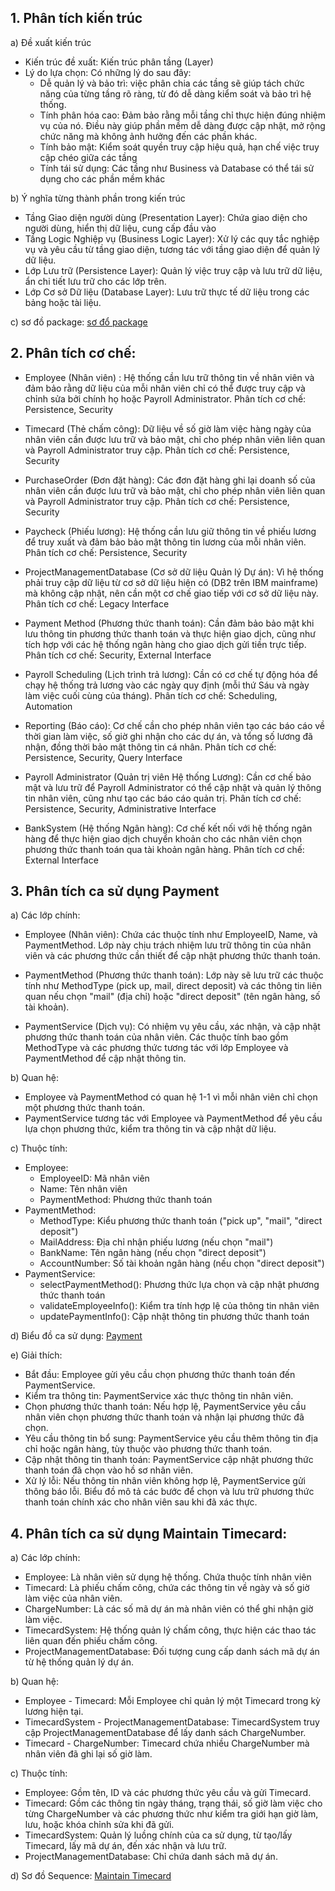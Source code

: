 ## 1. Phân tích kiến trúc
a) Đề xuất kiến trúc

  - Kiến trúc đề xuất: Kiến trúc phân tầng (Layer)
  - Lý do lựa chọn: Có những lý do sau đây:
    + Dễ quản lý và bảo trì: việc phân chia các tầng sẽ giúp tách chức năng của từng tầng rõ ràng, từ đó dễ dàng kiểm soát và bảo trì hệ thống.
    + Tính phân hóa cao: Đảm bảo rằng mỗi tầng chỉ thực hiện đúng nhiệm vụ của nó. Điều này giúp phần mềm dễ dàng được cập nhật, mở rộng chức năng mà không ảnh hưởng đến các phần khác.
    + Tính bảo mật: Kiểm soát quyền truy cập hiệu quả, hạn chế việc truy cập chéo giữa các tầng
    + Tính tái sử dụng: Các tầng như Business và Database có thể tái sử dụng cho các phần mềm khác

b) Ý nghĩa từng thành phần trong kiến trúc

  - Tầng Giao diện người dùng (Presentation Layer): Chứa giao diện cho người dùng, hiển thị dữ liệu, cung cấp đầu vào
  - Tầng Logic Nghiệp vụ (Business Logic Layer): Xử lý các quy tắc nghiệp vụ và yêu cầu từ tầng giao diện, tương tác với tầng giao diện để quản lý dữ liệu.
  - Lớp Lưu trữ (Persistence Layer): Quản lý việc truy cập và lưu trữ dữ liệu, ẩn chi tiết lưu trữ cho các lớp trên.
  - Lớp Cơ sở Dữ liệu (Database Layer): Lưu trữ thực tế dữ liệu trong các bảng hoặc tài liệu.

c) sơ đồ package: 
[sơ đổ package](https://www.planttext.com/api/plantuml/png/V9B1IiCm6CVlVOgFdkfXB-11fYjCM1d2vkvP5jfWJKgJ24LszkJ19z0XeeZ3dPV33eM-Hvx0Lp1PTPki4q9ooFVx9Ty_-TAhjf0eb-ewzJA4hr1CmEzHirmna7cvn71kz1t8nEW75iCmDyjdIAj5DMEn3xSUW1qRS6YMh-kgyeCbC2wV2WWkSY88aqXIpY121ScFQX00fqW8w5B4GqfOFrQSXeh5Tc_gDMYDVhFpnEWNkmIdMPPIV5XhbQgNMEybY_-pHZoc6FfnGcsZ6TnOFGHdIb16hANURVRZPAGSHxAHEcYl5ie6QVIdJOBaWWf962QDnbx28wM6-K5Pfvg1CFeHGkTBtOKL126IQ8n4ixF31pnKaSsYbjfvBszejKxsue9ZyBj6poaKvRi2R6-WV4llrTNmRXO_w3s5T9qUsyssTlmfTuPDxmwsI-5Ed6VkjNyxTUIsp47RvjPKWZZ8SeQXCmWZt_EcNfkmYVlPtm000F__0m00)

## 2. Phân tích cơ chế:

  - Employee (Nhân viên) : Hệ thống cần lưu trữ thông tin về nhân viên và đảm bảo rằng dữ liệu của mỗi nhân viên chỉ có thể được truy cập và chỉnh sửa bởi chính họ hoặc Payroll Administrator.
  Phân tích cơ chế: Persistence, Security
  
  - Timecard (Thẻ chấm công): Dữ liệu về số giờ làm việc hàng ngày của nhân viên cần được lưu trữ và bảo mật, chỉ cho phép nhân viên liên quan và Payroll Administrator truy cập.
  Phân tích cơ chế: Persistence, Security
  
  - PurchaseOrder (Đơn đặt hàng): Các đơn đặt hàng ghi lại doanh số của nhân viên cần được lưu trữ và bảo mật, chỉ cho phép nhân viên liên quan và Payroll Administrator truy cập.
  Phân tích cơ chế: Persistence, Security
  
  - Paycheck (Phiếu lương): Hệ thống cần lưu giữ thông tin về phiếu lương để truy xuất và đảm bảo bảo mật thông tin lương của mỗi nhân viên.
  Phân tích cơ chế: Persistence, Security
  
  - ProjectManagementDatabase (Cơ sở dữ liệu Quản lý Dự án): Vì hệ thống phải truy cập dữ liệu từ cơ sở dữ liệu hiện có (DB2 trên IBM mainframe) mà không cập nhật, nên cần một cơ chế giao tiếp với cơ sở dữ liệu này.
  Phân tích cơ chế: Legacy Interface
  
  - Payment Method (Phương thức thanh toán): Cần đảm bảo bảo mật khi lưu thông tin phương thức thanh toán và thực hiện giao dịch, cũng như tích hợp với các hệ thống ngân hàng cho giao dịch gửi tiền trực tiếp.
  Phân tích cơ chế: Security, External Interface
  
  - Payroll Scheduling (Lịch trình trả lương): Cần có cơ chế tự động hóa để chạy hệ thống trả lương vào các ngày quy định (mỗi thứ Sáu và ngày làm việc cuối cùng của tháng).
  Phân tích cơ chế: Scheduling, Automation
  
  - Reporting (Báo cáo): Cơ chế cần cho phép nhân viên tạo các báo cáo về thời gian làm việc, số giờ ghi nhận cho các dự án, và tổng số lương đã nhận, đồng thời bảo mật thông tin cá nhân.
  Phân tích cơ chế: Persistence, Security, Query Interface
  
  - Payroll Administrator (Quản trị viên Hệ thống Lương): Cần cơ chế bảo mật và lưu trữ để Payroll Administrator có thể cập nhật và quản lý thông tin nhân viên, cũng như tạo các báo cáo quản trị.
  Phân tích cơ chế: Persistence, Security, Administrative Interface
  
  - BankSystem (Hệ thống Ngân hàng): Cơ chế kết nối với hệ thống ngân hàng để thực hiện giao dịch chuyển khoản cho các nhân viên chọn phương thức thanh toán qua tài khoản ngân hàng.
  Phân tích cơ chế: External Interface

## 3. Phân tích ca sử dụng Payment
a) Các lớp chính:
  - Employee (Nhân viên): Chứa các thuộc tính như EmployeeID, Name, và PaymentMethod. Lớp này chịu trách nhiệm lưu trữ thông tin của nhân viên và các phương thức cần thiết để cập nhật phương thức thanh toán.

  - PaymentMethod (Phương thức thanh toán): Lớp này sẽ lưu trữ các thuộc tính như MethodType (pick up, mail, direct deposit) và các thông tin liên quan nếu chọn "mail" (địa chỉ) hoặc "direct deposit" (tên ngân hàng, số tài khoản).

  - PaymentService (Dịch vụ): Có nhiệm vụ yêu cầu, xác nhận, và cập nhật phương thức thanh toán của nhân viên. Các thuộc tính bao gồm MethodType và các phương thức tương tác với lớp Employee và PaymentMethod để cập nhật thông tin.

b) Quan hệ:
  - Employee và PaymentMethod có quan hệ 1-1 vì mỗi nhân viên chỉ chọn một phương thức thanh toán.
  - PaymentService tương tác với Employee và PaymentMethod để yêu cầu lựa chọn phương thức, kiểm tra thông tin và cập nhật dữ liệu.

c) Thuộc tính:
  - Employee:
    + EmployeeID: Mã nhân viên
    + Name: Tên nhân viên
    + PaymentMethod: Phương thức thanh toán
  - PaymentMethod:
    + MethodType: Kiểu phương thức thanh toán ("pick up", "mail", "direct deposit")
    + MailAddress: Địa chỉ nhận phiếu lương (nếu chọn "mail")
    + BankName: Tên ngân hàng (nếu chọn "direct deposit")
    + AccountNumber: Số tài khoản ngân hàng (nếu chọn "direct deposit")
  - PaymentService:
    + selectPaymentMethod(): Phương thức lựa chọn và cập nhật phương thức thanh toán
    + validateEmployeeInfo(): Kiểm tra tính hợp lệ của thông tin nhân viên
    + updatePaymentInfo(): Cập nhật thông tin phương thức thanh toán

d) Biểu đồ ca sử dụng: 
[Payment](https://www.planttext.com/api/plantuml/png/X58_IyD05D_pAHwTsi4lq46AucPA8C7zI8xUqUJbI2-5p0uEuYZEKKGi20fEkQ53eD_ZFe5VmRj8QcAZBWVltk_VUxmFjPsj9CbadiGE2MMQmLaYuhIWr17ccuTS49GmyaYHK9G-pTOyf2CWA_3yFgGbDarJ30guLB8q-kAxZjDouEZOw4qXP5hTeCTshxiI5u6fdiE04MH1MfSudZYURw66DeKbr-eo2J8IiFhTW3dEMNsF5xpUM6GNMjIR_5HNJ_aVoWTHSbmOpgFubHEdkYfvlztrRUGwvlkS9rhT-aOUngYhRGwXwUAF16udmG0nqkgDWCpChF1VZgarU15pPbwvr_eUf8s1Tdsmjli38_8W8DRgQd8m4BEBH-jpVQxL7H_YBnkRdioCOcJFx1C00F__0m00)

e) Giải thích:
  - Bắt đầu: Employee gửi yêu cầu chọn phương thức thanh toán đến PaymentService.
  - Kiểm tra thông tin: PaymentService xác thực thông tin nhân viên.
  - Chọn phương thức thanh toán: Nếu hợp lệ, PaymentService yêu cầu nhân viên chọn phương thức thanh toán và nhận lại phương thức đã chọn.
  - Yêu cầu thông tin bổ sung: PaymentService yêu cầu thêm thông tin địa chỉ hoặc ngân hàng, tùy thuộc vào phương thức thanh toán.
  - Cập nhật thông tin thanh toán: PaymentService cập nhật phương thức thanh toán đã chọn vào hồ sơ nhân viên.
  - Xử lý lỗi: Nếu thông tin nhân viên không hợp lệ, PaymentService gửi thông báo lỗi.
Biểu đồ mô tả các bước để chọn và lưu trữ phương thức thanh toán chính xác cho nhân viên sau khi đã xác thực.

## 4. Phân tích ca sử dụng Maintain Timecard:
a) Các lớp chính:
  - Employee: Là nhân viên sử dụng hệ thống. Chứa thuộc tính nhân viên
  - Timecard: Là phiếu chấm công, chứa các thông tin về ngày và số giờ làm việc của nhân viên.
  - ChargeNumber: Là các số mã dự án mà nhân viên có thể ghi nhận giờ làm việc.
  - TimecardSystem: Hệ thống quản lý chấm công, thực hiện các thao tác liên quan đến phiếu chấm công.
  - ProjectManagementDatabase: Đối tượng cung cấp danh sách mã dự án từ hệ thống quản lý dự án.

b) Quan hệ:
  - Employee - Timecard: Mỗi Employee chỉ quản lý một Timecard trong kỳ lương hiện tại.
  - TimecardSystem - ProjectManagementDatabase: TimecardSystem truy cập ProjectManagementDatabase để lấy danh sách ChargeNumber.
  - Timecard - ChargeNumber: Timecard chứa nhiều ChargeNumber mà nhân viên đã ghi lại số giờ làm.

c) Thuộc tính:
  - Employee: Gồm tên, ID và các phương thức yêu cầu và gửi Timecard.
  - Timecard: Gồm các thông tin ngày tháng, trạng thái, số giờ làm việc cho từng ChargeNumber và các phương thức như kiểm tra giới hạn giờ làm, lưu, hoặc khóa   chỉnh sửa khi đã gửi.
  - TimecardSystem: Quản lý luồng chính của ca sử dụng, từ tạo/lấy Timecard, lấy mã dự án, đến xác nhận và lưu trữ.
  - ProjectManagementDatabase: Chỉ chứa danh sách mã dự án.

d) Sơ đồ Sequence: 
[Maintain Timecard](https://www.planttext.com/api/plantuml/png/b5FFIiCm7BxtANxix5wWK1auKR2Ae1UFMHQQQfEMDXLwzk31q_3WILWH4PI1eY0q1myHtoDFu2kORdIpcWqz1PBVz-NxatpAjrucK2fo5Za8YpY5JPP4SK68avZj48S9uW8EGqOmIeS7HIO8Qntjf_4nmM8NSHGGHhZe8u46ABCJE8xdWPzhUSa3m5HDE7LXGrUJ13Wros8IFCzfj41t_OS45uxKVGvOLtVv39b0fkK8Wb3BQuZKc3bjn7SE5tnTtHP0OrszOX2wAcCGpSNKK9ppwMve8Lbgk65bwWQ6MZw1AhcpT1gw5bDzn2bagiIqnT88ZRIyiabgSd9XssW_CzgfbXTM2a7LYub-e8pZ6PqrPHVsVeMAgGb9omS3RrcSDsPpv7yyvlDef-rlQJa9_rppR7fEiAhJrZFYWHeN4DJeDH2fwTB8DkRB43hl8oD_UjHPIRXJXyaC6lqd1kjpgrCuLMCueUePBUpq21_MN-yB003__mC0)
